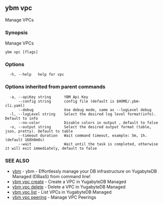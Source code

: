 ## ybm vpc

Manage VPCs

### Synopsis

Manage VPCs

```
ybm vpc [flags]
```

### Options

```
  -h, --help   help for vpc
```

### Options inherited from parent commands

```
  -a, --apiKey string      YBM Api Key
      --config string      config file (default is $HOME/.ybm-cli.yaml)
      --debug              Use debug mode, same as --logLevel debug
  -l, --logLevel string    Select the desired log level format(info). Default to info
      --no-color           Disable colors in output , default to false
  -o, --output string      Select the desired output format (table, json, pretty). Default to table
      --timeout duration   Wait command timeout, example: 5m, 1h. (default 168h0m0s)
      --wait               Wait until the task is completed, otherwise it will exit immediately, default to false
```

### SEE ALSO

* [ybm](ybm.md)	 - ybm - Effortlessly manage your DB infrastructure on YugabyteDB Managed (DBaaS) from command line!
* [ybm vpc create](ybm_vpc_create.md)	 - Create a VPC in YugabyteDB Managed
* [ybm vpc delete](ybm_vpc_delete.md)	 - Delete a VPC in YugabyteDB Managed
* [ybm vpc list](ybm_vpc_list.md)	 - List VPCs in YugabyteDB Managed
* [ybm vpc peering](ybm_vpc_peering.md)	 - Manage VPC Peerings

